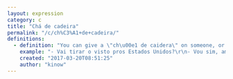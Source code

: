 ```yaml
---
layout: expression
category: c
title: "Chá de cadeira"
permalink: "/c/ch%C3%A1+de+cadeira/"
definitions:
  - definition: "You can give a \"ch\u00e1 de caidera\" on someone, or get a \"ch\u00e1 de cadeira\" from someone.\r\n\r\nWhen you give it to someone, it means that you made someone else to wait for a long time. Likewise, when you get one, means that you had to wait for a long time for something or someone."
    example: "- Vai tirar o visto pros Estados Unidos?\r\n- Vou sim, amanh\u00e3 \u00e0s tr\u00eas da tarde.\r\n- Xi, se prepara pra tomar um ch\u00e1 de cadeira, hein?!"
    created: "2017-03-20T08:51:25"
    author: "kinow"
---
```

